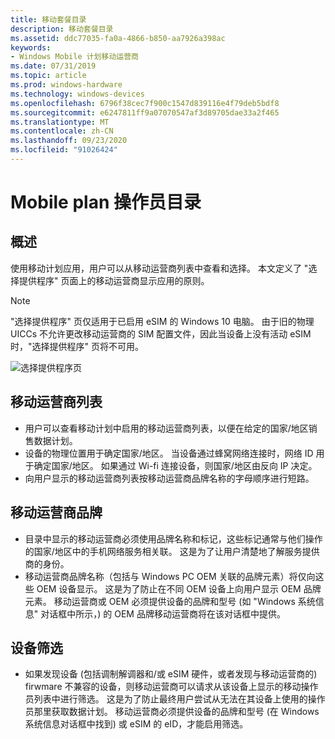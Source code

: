 ```yaml
---
title: 移动套餐目录
description: 移动套餐目录
ms.assetid: ddc77035-fa0a-4866-b850-aa7926a398ac
keywords:
- Windows Mobile 计划移动运营商
ms.date: 07/31/2019
ms.topic: article
ms.prod: windows-hardware
ms.technology: windows-devices
ms.openlocfilehash: 6796f38cec7f900c1547d839116e4f79deb5bdf8
ms.sourcegitcommit: e6247811ff9a07070547af3d89705dae33a2f465
ms.translationtype: MT
ms.contentlocale: zh-CN
ms.lasthandoff: 09/23/2020
ms.locfileid: "91026424"
---
```

# <a name="mobile-plans-operator-catalog"></a>Mobile plan 操作员目录

## <a name="overview"></a>概述

使用移动计划应用，用户可以从移动运营商列表中查看和选择。 本文定义了 "选择提供程序" 页面上的移动运营商显示应用的原则。

> [!NOTE]
> "选择提供程序" 页仅适用于已启用 eSIM 的 Windows 10 电脑。 由于旧的物理 UICCs 不允许更改移动运营商的 SIM 配置文件，因此当设备上没有活动 eSIM 时，"选择提供程序" 页将不可用。

![选择提供程序页](images/select_provider_page.png)

## <a name="list-of-mobile-operators"></a>移动运营商列表

- 用户可以查看移动计划中启用的移动运营商列表，以便在给定的国家/地区销售数据计划。
- 设备的物理位置用于确定国家/地区。 当设备通过蜂窝网络连接时，网络 ID 用于确定国家/地区。 如果通过 Wi-fi 连接设备，则国家/地区由反向 IP 决定。
- 向用户显示的移动运营商列表按移动运营商品牌名称的字母顺序进行短路。

## <a name="mobile-operator-branding"></a>移动运营商品牌
- 目录中显示的移动运营商必须使用品牌名称和标记，这些标记通常与他们操作的国家/地区中的手机网络服务相关联。 这是为了让用户清楚地了解服务提供商的身份。
- 移动运营商品牌名称（包括与 Windows PC OEM 关联的品牌元素）将仅向这些 OEM 设备显示。 这是为了防止在不同 OEM 设备上向用户显示 OEM 品牌元素。 移动运营商或 OEM 必须提供设备的品牌和型号 (如 "Windows 系统信息" 对话框中所示，) 的 OEM 品牌移动运营商将在该对话框中提供。

## <a name="device-filtering"></a>设备筛选
- 如果发现设备 (包括调制解调器和/或 eSIM 硬件，或者发现与移动运营商的) firwmare 不兼容的设备，则移动运营商可以请求从该设备上显示的移动操作员列表中进行筛选。 这是为了防止最终用户尝试从无法在其设备上使用的操作员那里获取数据计划。 移动运营商必须提供设备的品牌和型号 (在 Windows 系统信息对话框中找到) 或 eSIM 的 eID，才能启用筛选。
